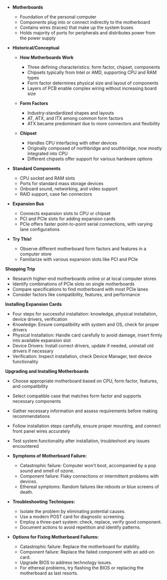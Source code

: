 - **Motherboards**
  - Foundation of the personal computer
  - Components plug into or connect indirectly to the motherboard
  - Contains wires (traces) that make up the system buses
  - Holds majority of ports for peripherals and distributes power from the power supply

- **Historical/Conceptual**
  - **How Motherboards Work**
    - Three defining characteristics: form factor, chipset, components
    - Chipsets typically from Intel or AMD, supporting CPU and RAM types
    - Form factor determines physical size and layout of components
    - Layers of PCB enable complex wiring without increasing board size

  - **Form Factors**
    - Industry-standardized shapes and layouts
    - AT, ATX, and ITX among common form factors
    - ATX became predominant due to more connectors and flexibility

  - **Chipset**
    - Handles CPU interfacing with other devices
    - Originally composed of northbridge and southbridge, now mostly integrated into CPU
    - Different chipsets offer support for various hardware options

- **Standard Components**
  - CPU socket and RAM slots
  - Ports for standard mass storage devices
  - Onboard sound, networking, and video support
  - RAID support, case fan connectors

- **Expansion Bus**
  - Connects expansion slots to CPU or chipset
  - PCI and PCIe slots for adding expansion cards
  - PCIe offers faster point-to-point serial connections, with varying lane configurations

- **Try This!**
  - Observe different motherboard form factors and features in a computer store
  - Familiarize with various expansion slots like PCI and PCIe

**Shopping Trip**
- Research higher-end motherboards online or at local computer stores
- Identify combinations of PCIe slots on single motherboards
- Compare specifications to find motherboard with most PCIe lanes
- Consider factors like compatibility, features, and performance

**Installing Expansion Cards**
- Four steps for successful installation: knowledge, physical installation, device drivers, verification
- Knowledge: Ensure compatibility with system and OS, check for proper drivers
- Physical Installation: Handle card carefully to avoid damage, insert firmly into available expansion slot
- Device Drivers: Install correct drivers, update if needed, uninstall old drivers if necessary
- Verification: Inspect installation, check Device Manager, test device functionality

**Upgrading and Installing Motherboards**
- Choose appropriate motherboard based on CPU, form factor, features, and compatibility
- Select compatible case that matches form factor and supports necessary components
- Gather necessary information and assess requirements before making recommendations
- Follow installation steps carefully, ensure proper mounting, and connect front panel wires accurately
- Test system functionality after installation, troubleshoot any issues encountered

- **Symptoms of Motherboard Failure:**
  - Catastrophic failure: Computer won't boot, accompanied by a pop sound and smell of ozone.
  - Component failure: Flaky connections or intermittent problems with devices.
  - Ethereal symptoms: Random failures like reboots or blue screens of death.

- **Troubleshooting Techniques:**
  - Isolate the problem by eliminating potential causes.
  - Use a modern POST card for diagnostic screening.
  - Employ a three-part system: check, replace, verify good component.
  - Document actions to avoid repetition and identify patterns.

- **Options for Fixing Motherboard Failures:**
  - Catastrophic failure: Replace the motherboard for stability.
  - Component failure: Replace the failed component with an add-on card.
  - Upgrade BIOS to address technology issues.
  - For ethereal problems, try flashing the BIOS or replacing the motherboard as last resorts.